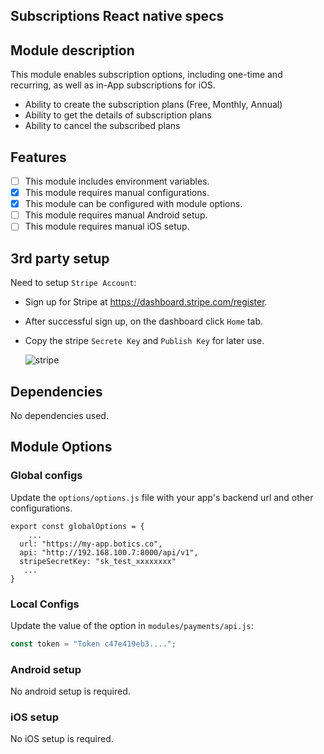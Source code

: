 ## Subscriptions React native specs

## Module description

This module enables subscription options, including one-time and recurring, as well as in-App subscriptions for iOS.

- Ability to create the subscription plans (Free, Monthly, Annual)
- Ability to get the details of subscription plans
- Ability to cancel the subscribed plans 

## Features

- [ ] This module includes environment variables.
- [x] This module requires manual configurations.
- [x] This module can be configured with module options.
- [ ] This module requires manual Android setup.
- [ ] This module requires manual iOS setup.

## 3rd party setup

Need to setup `Stripe Account`:

- Sign up for Stripe at https://dashboard.stripe.com/register.
- After successful sign up, on the dashboard click `Home` tab.
- Copy the stripe `Secrete Key` and `Publish Key` for later use.

  ![stripe](https://user-images.githubusercontent.com/76822297/227866954-e3fd72a4-e8c5-46e2-84d8-d0e59bc91a5c.png)

## Dependencies

No dependencies used.

## Module Options

### Global configs

Update the ``options/options.js`` file with your app's backend url and other configurations.
```
export const globalOptions = {
    ...
  url: "https://my-app.botics.co",
  api: "http://192.168.100.7:8000/api/v1",
  stripeSecretKey: "sk_test_xxxxxxxx"
   ...
}
```

### Local Configs

Update the value of the option in `modules/payments/api.js`:

```js
const token = "Token c47e419eb3....";
```

### Android setup

No android setup is required.


### iOS setup

No iOS setup is required.